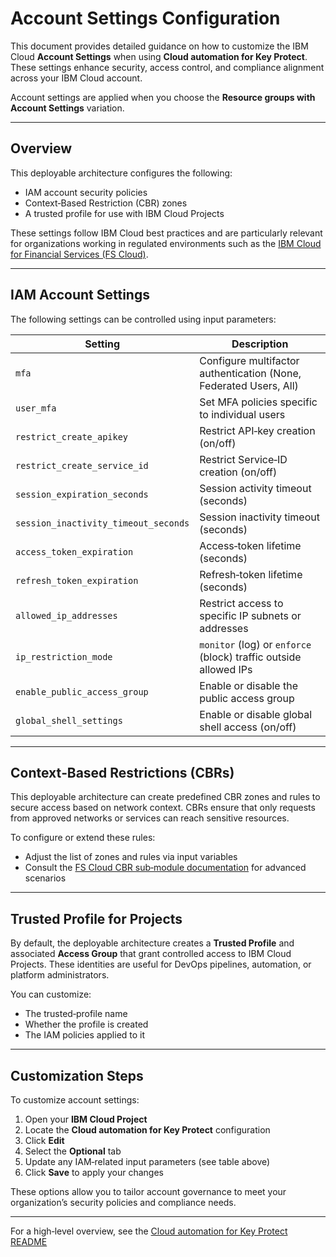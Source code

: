 # Account Settings Configuration

This document provides detailed guidance on how to customize the IBM Cloud **Account Settings** when using **Cloud automation for Key Protect**. These settings enhance security, access control, and compliance alignment across your IBM Cloud account.

Account settings are applied when you choose the **Resource groups with Account Settings** variation.

---

## Overview

This deployable architecture configures the following:

* IAM account security policies
* Context‑Based Restriction (CBR) zones
* A trusted profile for use with IBM Cloud Projects

These settings follow IBM Cloud best practices and are particularly relevant for organizations working in regulated environments such as the [IBM Cloud for Financial Services (FS Cloud)](https://cloud.ibm.com/docs/framework-financial-services?topic=framework-financial-services-about).

---

## IAM Account Settings

The following settings can be controlled using input parameters:

| Setting                              | Description                                                       |
| ------------------------------------ | ----------------------------------------------------------------- |
| `mfa`                                | Configure multifactor authentication (None, Federated Users, All) |
| `user_mfa`                           | Set MFA policies specific to individual users                     |
| `restrict_create_apikey`             | Restrict API‑key creation (on/off)                                |
| `restrict_create_service_id`         | Restrict Service‑ID creation (on/off)                             |
| `session_expiration_seconds`         | Session activity timeout (seconds)                                |
| `session_inactivity_timeout_seconds` | Session inactivity timeout (seconds)                              |
| `access_token_expiration`            | Access‑token lifetime (seconds)                                   |
| `refresh_token_expiration`           | Refresh‑token lifetime (seconds)                                  |
| `allowed_ip_addresses`               | Restrict access to specific IP subnets or addresses               |
| `ip_restriction_mode`                | `monitor` (log) or `enforce` (block) traffic outside allowed IPs  |
| `enable_public_access_group`         | Enable or disable the public access group                         |
| `global_shell_settings`              | Enable or disable global shell access (on/off)                    |

---

## Context‑Based Restrictions (CBRs)

This deployable architecture can create predefined CBR zones and rules to secure access based on network context. CBRs ensure that only requests from approved networks or services can reach sensitive resources.

To configure or extend these rules:

* Adjust the list of zones and rules via input variables
* Consult the [FS Cloud CBR sub‑module documentation](https://github.com/terraform-ibm-modules/terraform-ibm-cbr-fscloud) for advanced scenarios

---

## Trusted Profile for Projects

By default, the deployable architecture creates a **Trusted Profile** and associated **Access Group** that grant controlled access to IBM Cloud Projects. These identities are useful for DevOps pipelines, automation, or platform administrators.

You can customize:

* The trusted‑profile name
* Whether the profile is created
* The IAM policies applied to it

---

## Customization Steps

To customize account settings:

1. Open your **IBM Cloud Project**
2. Locate the **Cloud automation for Key Protect** configuration
3. Click **Edit**
4. Select the **Optional** tab
5. Update any IAM‑related input parameters (see table above)
6. Click **Save** to apply your changes

These options allow you to tailor account governance to meet your organization’s security policies and compliance needs.

---

For a high‑level overview, see the [Cloud automation for Key Protect README](https://github.com/terraform-ibm-modules/terraform-ibm-account-infrastructure-base/tree/main/docs/about.md)
